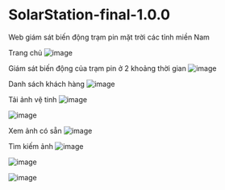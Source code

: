 # SolarStation-final-1.0.0
Web giám sát biến động trạm pin mặt trời các tỉnh miền Nam

Trang chủ 
![image](https://user-images.githubusercontent.com/52647821/139533916-58699ca6-f704-4f93-a32c-6eb5d5e4621c.png)

Giám sát biến động của trạm pin ở 2 khoảng thời gian
![image](https://user-images.githubusercontent.com/52647821/139534020-6141521f-d924-469d-984d-4a7b25eebe45.png)

Danh sách khách hàng
![image](https://user-images.githubusercontent.com/52647821/139534052-b8a436e9-6e62-4b57-b3f2-3e484be114cb.png)

Tải ảnh vệ tinh
![image](https://user-images.githubusercontent.com/52647821/139534091-a4d4d11d-f9ea-4e4b-83fa-9c261659886e.png)

![image](https://user-images.githubusercontent.com/52647821/139534147-919f21d0-6870-4fcf-9bbb-50e7c8913810.png)

Xem ảnh có sẵn
![image](https://user-images.githubusercontent.com/52647821/139534174-90611d02-cf85-452b-8f01-d29c6f8729e0.png)

Tìm kiếm ảnh
![image](https://user-images.githubusercontent.com/52647821/139534194-768ff56e-6f56-4e56-a819-a34e635239a2.png)

![image](https://user-images.githubusercontent.com/52647821/139534216-cefe6518-a50b-4de0-a311-518bb2fc09fd.png)

![image](https://user-images.githubusercontent.com/52647821/139534226-c868a2e1-4c09-474b-9c30-c6df46aa0536.png)
